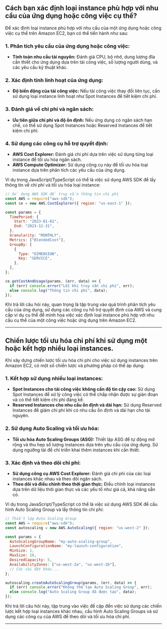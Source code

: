 ## Cách bạn xác định loại instance phù hợp với nhu cầu của ứng dụng hoặc công việc cụ thể?

Để xác định loại instance phù hợp với nhu cầu của một ứng dụng hoặc công việc cụ thể trên Amazon EC2, bạn có thể tiến hành như sau:

### 1. Phân tích yêu cầu của ứng dụng hoặc công việc:

- **Tính toán nhu cầu tài nguyên:** Đánh giá CPU, bộ nhớ, dung lượng đĩa cần thiết cho ứng dụng dựa trên tải công việc, số lượng người dùng, và các yêu cầu kỹ thuật khác.

### 2. Xác định tính linh hoạt của ứng dụng:

- **Độ biến động của tải công việc:** Nếu tải công việc thay đổi liên tục, cần sử dụng loại instance linh hoạt như Spot Instances để tiết kiệm chi phí.

### 3. Đánh giá về chi phí và ngân sách:

- **Ưu tiên giữa chi phí và độ ổn định:** Nếu ứng dụng có ngân sách hạn chế, có thể sử dụng Spot Instances hoặc Reserved Instances để tiết kiệm chi phí.

### 4. Sử dụng các công cụ hỗ trợ quyết định:

- **AWS Cost Explorer:** Đánh giá chi phí dựa trên việc sử dụng từng loại instance để tối ưu hóa ngân sách.
- **AWS Compute Optimizer:** Sử dụng công cụ này để tối ưu hóa loại instance dựa trên phân tích các yêu cầu của ứng dụng.

Ví dụ trong JavaScript/TypeScript có thể là việc sử dụng AWS SDK để lấy thông tin về chi phí và tối ưu hóa loại instance:

```javascript
// Sử dụng AWS SDK để truy vấn thông tin chi phí
const AWS = require("aws-sdk");
const ce = new AWS.CostExplorer({ region: "us-east-1" });

const params = {
  TimePeriod: {
    Start: "2023-01-01",
    End: "2023-12-31",
  },
  Granularity: "MONTHLY",
  Metrics: ["BlendedCost"],
  GroupBy: [
    {
      Type: "DIMENSION",
      Key: "SERVICE",
    },
  ],
};

ce.getCostAndUsage(params, (err, data) => {
  if (err) console.error("Lỗi khi truy vấn chi phí", err);
  else console.log("Thông tin chi phí", data);
});
```

Khi trả lời câu hỏi này, quan trọng là tập trung vào quá trình phân tích yêu cầu của ứng dụng, sử dụng các công cụ hỗ trợ quyết định của AWS và cung cấp ví dụ cụ thể để minh họa việc xác định loại instance phù hợp với nhu cầu cụ thể của một công việc hoặc ứng dụng trên Amazon EC2.

---

## Chiến lược tối ưu hóa chi phí khi sử dụng một hoặc kết hợp nhiều loại instances.

Khi xây dựng chiến lược tối ưu hóa chi phí cho việc sử dụng instances trên Amazon EC2, có một số chiến lược và phương pháp có thể áp dụng:

### 1. Kết hợp sử dụng nhiều loại instances:

- **Spot Instances cho tải công việc không cần độ tin cậy cao:** Sử dụng Spot Instances để xử lý công việc có thể chấp nhận được sự gián đoạn và có thể tiết kiệm chi phí đáng kể.
- **Reserved Instances cho nhu cầu ổn định và dài hạn:** Sử dụng Reserved Instances để giảm chi phí khi có nhu cầu ổn định và dài hạn cho tài nguyên.

### 2. Sử dụng Auto Scaling và tối ưu hóa:

- **Tối ưu hóa Auto Scaling Groups (ASG):** Thiết lập ASG để tự động mở rộng và thu hẹp số lượng instances dựa trên yêu cầu của ứng dụng. Sử dụng ngưỡng tải để chỉ triển khai thêm instances khi cần thiết.

### 3. Xác định và theo dõi chi phí:

- **Sử dụng công cụ AWS Cost Explorer:** Đánh giá chi phí của các loại instances khác nhau và theo dõi ngân sách.
- **Theo dõi và điều chỉnh theo thời gian thực:** Điều chỉnh loại instances dựa trên dữ liệu thời gian thực và các yếu tố như giá cả, khả năng sẵn có.

Ví dụ trong JavaScript/TypeScript có thể là việc sử dụng AWS SDK để cấu hình Auto Scaling Group và lấy thông tin chi phí:

```javascript
// Thiết lập Auto Scaling Group
const AWS = require("aws-sdk");
const autoscaling = new AWS.AutoScaling({ region: "us-west-2" });

const params = {
  AutoScalingGroupName: "my-auto-scaling-group",
  LaunchConfigurationName: "my-launch-configuration",
  MinSize: 1,
  MaxSize: 10,
  DesiredCapacity: 5,
  AvailabilityZones: ["us-west-2a", "us-west-2b"],
  // Các cài đặt khác...
};

autoscaling.createAutoScalingGroup(params, (err, data) => {
  if (err) console.error("Không thể tạo Auto Scaling Group", err);
  else console.log("Auto Scaling Group đã được tạo", data);
});
```

Khi trả lời câu hỏi này, tập trung vào việc đề cập đến việc sử dụng các chiến lược kết hợp loại instances khác nhau, cấu hình Auto Scaling Groups và sử dụng các công cụ của AWS để theo dõi và tối ưu hóa chi phí.

---
